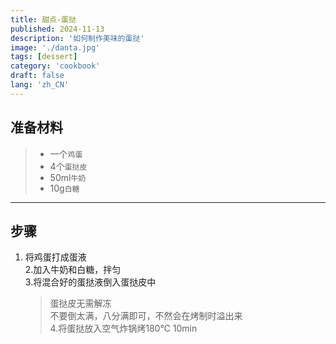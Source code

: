 ```yaml
---
title: 甜点-蛋挞
published: 2024-11-13
description: '如何制作美味的蛋挞'
image: './danta.jpg'
tags: [dessert]
category: 'cookbook'
draft: false
lang: 'zh_CN'
---
```


## 准备材料
>- 一个`鸡蛋`  
>- 4个`蛋挞皮`  
>- 50ml`牛奶`  
>- 10g`白糖`  

***********

## 步骤
1. 将鸡蛋打成蛋液  
2.加入牛奶和白糖，拌匀  
3.将混合好的蛋挞液倒入蛋挞皮中  
    > 蛋挞皮无需解冻  
    > 不要倒太满，八分满即可，不然会在烤制时溢出来  
4.将蛋挞放入空气炸锅烤180℃ 10min  
